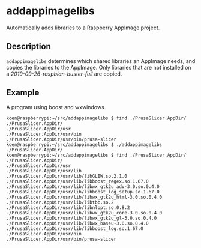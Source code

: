 # addappimagelibs
Automatically adds libraries to a Raspberry AppImage project.

## Description

```addappimagelibs``` determines which shared libraries an AppImage needs, and copies the libraries to the AppImage. Only libraries that are not installed on a *2019-09-26-raspbian-buster-full* are copied.

## Example

A program using boost and wxwindows.

```
koen@raspberrypi:~/src/addappimagelibs $ find ./PrusaSlicer.AppDir/
./PrusaSlicer.AppDir/
./PrusaSlicer.AppDir/usr
./PrusaSlicer.AppDir/usr/bin
./PrusaSlicer.AppDir/usr/bin/prusa-slicer
koen@raspberrypi:~/src/addappimagelibs $ ./addappimagelibs ./PrusaSlicer.AppDir/
koen@raspberrypi:~/src/addappimagelibs $ find ./PrusaSlicer.AppDir/
./PrusaSlicer.AppDir/
./PrusaSlicer.AppDir/usr
./PrusaSlicer.AppDir/usr/lib
./PrusaSlicer.AppDir/usr/lib/libGLEW.so.2.1.0
./PrusaSlicer.AppDir/usr/lib/libboost_regex.so.1.67.0
./PrusaSlicer.AppDir/usr/lib/libwx_gtk2u_adv-3.0.so.0.4.0
./PrusaSlicer.AppDir/usr/lib/libboost_log_setup.so.1.67.0
./PrusaSlicer.AppDir/usr/lib/libwx_gtk2u_html-3.0.so.0.4.0
./PrusaSlicer.AppDir/usr/lib/libtbb.so.2
./PrusaSlicer.AppDir/usr/lib/libnlopt.so.0.8.2
./PrusaSlicer.AppDir/usr/lib/libwx_gtk2u_core-3.0.so.0.4.0
./PrusaSlicer.AppDir/usr/lib/libwx_gtk2u_gl-3.0.so.0.4.0
./PrusaSlicer.AppDir/usr/lib/libwx_baseu-3.0.so.0.4.0
./PrusaSlicer.AppDir/usr/lib/libboost_log.so.1.67.0
./PrusaSlicer.AppDir/usr/bin
./PrusaSlicer.AppDir/usr/bin/prusa-slicer
```




